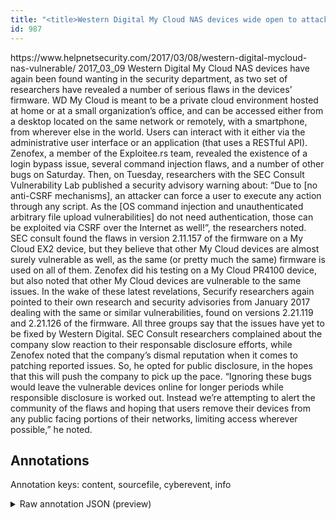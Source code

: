 ```yaml
---
title: "<title>Western Digital My Cloud NAS devices wide open to attackers - Help Net Security</title>"
id: 987
---
```


<title>Western Digital My Cloud NAS devices wide open to attackers - Help Net Security</title>
<source> https://www.helpnetsecurity.com/2017/03/08/western-digital-mycloud-nas-vulnerable/ </source>
<date> 2017_03_09 </date>
<text>
Western Digital My Cloud NAS devices have again been found wanting in the security department, as two set of researchers have revealed a number of serious flaws in the devices’ firmware.
WD My Cloud is meant to be a private cloud environment hosted at home or at a small organization’s office, and can be accessed either from a desktop located on the same network or remotely, with a smartphone, from wherever else in the world.
Users can interact with it either via the administrative user interface or an application (that uses a RESTful API).
Zenofex, a member of the Exploitee.rs team, revealed the existence of a login bypass issue, several command injection flaws, and a number of other bugs on Saturday.
Then, on Tuesday, researchers with the SEC Consult Vulnerability Lab published a security advisory warning about: 
“Due to [no anti-CSRF mechanisms], an attacker can force a user to execute any action through any script.
As the [OS command injection and unauthenticated arbitrary file upload vulnerabilities] do not need authentication, those can be exploited via CSRF over the Internet as well!”, the researchers noted.
SEC consult found the flaws in version 2.11.157 of the firmware on a My Cloud EX2 device, but they believe that other My Cloud devices are almost surely vulnerable as well, as the same (or pretty much the same) firmware is used on all of them.
Zenofex did his testing on a My Cloud PR4100 device, but also noted that other My Cloud devices are vulnerable to the same issues.
In the wake of these latest revelations, Securify researchers again pointed to their own research and security advisories from January 2017 dealing with the same or similar vulnerabilities, found on versions 2.21.119 and
2.21.126 of the firmware.
All three groups say that the issues have yet to be fixed by Western Digital.
SEC Consult researchers complained about the company slow reaction to their responsable disclosure efforts, while Zenofex noted that the company’s dismal reputation when it comes to patching reported issues.
So, he opted for public disclosure, in the hopes that this will push the company to pick up the pace.
“Ignoring these bugs would leave the vulnerable devices online for longer periods while responsible disclosure is worked out.
Instead we’re attempting to alert the community of the flaws and hoping that users remove their devices from any public facing portions of their networks, limiting access wherever possible,” he noted.
</text>



## Annotations

Annotation keys: content, sourcefile, cyberevent, info

<details>
<summary>Raw annotation JSON (preview)</summary>

```json
{
  "content": "Western Digital My Cloud NAS devices have again been found wanting in the security department, as two set of researchers have revealed a number of serious flaws in the devices\u2019 firmware. WD My Cloud is meant to be a private cloud environment hosted at home or at a small organization\u2019s office, and can be accessed either from a desktop located on the same network or remotely, with a smartphone, from wherever else in the world. Users can interact with it either via the administrative user interface or an application (that uses a RESTful API). Zenofex, a member of the Exploitee.rs team, revealed the existence of a login bypass issue, several command injection flaws, and a number of other bugs on Saturday. Then, on Tuesday, researchers with the SEC Consult Vulnerability Lab published a security advisory warning about:  \u201cDue to [no anti-CSRF mechanisms], an attacker can force a user to execute any action through any script. As the [OS command injection and unauthenticated arbitrary file upload vulnerabilities] do not need authentication, those can be exploited via CSRF over the Internet as well!\u201d, the researchers noted. SEC consult found the flaws in version 2.11.157 of the firmware on a My Cloud EX2 device, but they believe that other My Cloud devices are almost surely vulnerable as well, as the same (or pretty much the same) firmware is used on all of them. Zenofex did his testing on a My Cloud PR4100 device, but also noted that other My Cloud devices are vulnerable to the same issues. In the wake of these latest revelations, Securify researchers again pointed to their own research and security advisories from January 2017 dealing with the same or similar vulnerabilities, found on versions 2.21.119 and 2.21.126 of the firmware. All three groups say that the issues have yet to be fixed by Western Digital. SEC Consult researchers complained about the company slow reaction to their responsable disclosure efforts, while Zenofex noted that the company\u2019s dismal reputation when it comes to patching reported issues. So, he opted for public disclosure, in the hopes that this will push the company to pick up the pace. \u201cIgnoring these bugs would leave the vulnerable devices online for longer periods while responsible disclosure is worked out. Instead we\u2019re attempting to alert the community of the flaws and hoping that users remove their devices from any public facing portions of their networks, limiting access wherever possible,\u201d he noted.",
  "sourcefile": "987.txt",
  "cyberevent": {
    "hopper": [
      {
        "index": 0,
        "relation": "Same",
        "events": [
          {
            "index": "E1",
            "type": "Vulnerability-related",
            "realis": "Actual",
            "nugget": {
              "startOffset": 48,
              "index": "T5",
              "endOffset": 58,
              "text": "been found"
            },
            "argument": [
              {
                "index": "T6",
                "text": "Western Digital My Cloud NAS devices",
                "endOffset": 36,
                "role": {
                  "type": "Vulnerable_System"
                },
                "startOffset": 0,
                "type": "Device"
              }
            ],
            "subtype": "DiscoverVulnerability"
          },
          {
            "index": "E2",
            "type": "Vulnerability-related",
            "realis": "Actual",
            "nugget": {
              "startOffset": 121,
              "index": "T2",
              "endOffset": 134,
              "text": "have revealed"
            },
            "argument": [
              {
                "index": "T1",
                "text": "researchers",
                "endOffset": 120,
                "role": {
                  "type": "Discoverer"
                },
                "startOffset": 109,
                "type": "Person"
              },
              {
              
```
</details>
